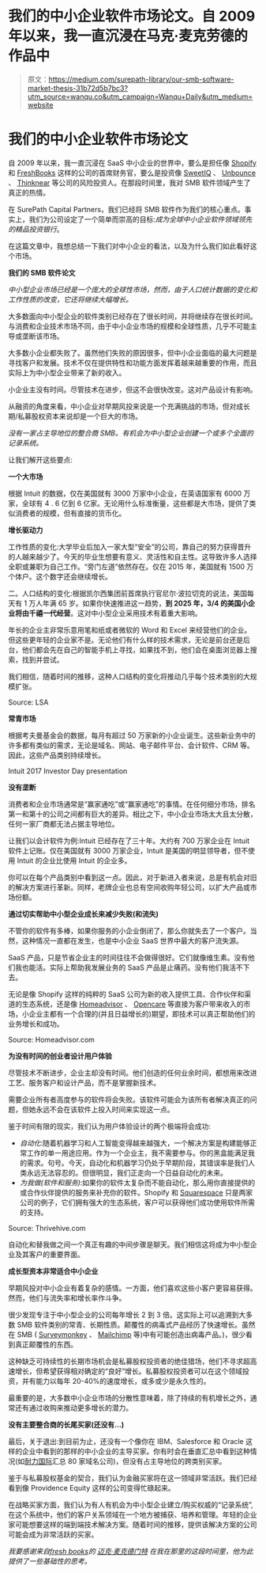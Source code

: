 # 我们的中小企业软件市场论文。自 2009 年以来，我一直沉浸在马克·麦克劳德的作品中

> 原文：<https://medium.com/surepath-library/our-smb-software-market-thesis-31b72d5b7bc3?utm_source=wanqu.co&utm_campaign=Wanqu+Daily&utm_medium=website>

# 我们的中小企业软件市场论文



自 2009 年以来，我一直沉浸在 SaaS 中小企业的世界中，要么是担任像 [Shopify](https://www.shopify.com) 和 [FreshBooks](https://www.freshbooks.com/) 这样的公司的首席财务官，要么是投资像 [SweetIQ](https://sweetiq.com/) 、 [Unbounce](https://unbounce.com/) 、 [Thinknear](https://www.thinknear.com/) 等公司的风险投资人。在那段时间里，我对 SMB 软件领域产生了真正的热情。

在 SurePath Capital Partners，我们已经将 SMB 软件作为我们的核心重点。事实上，我们为公司设定了一个简单而崇高的目标:*成为全球中小企业软件领域领先的精品投资银行*。

在这篇文章中，我想总结一下我们对中小企业的看法，以及为什么我们如此看好这个市场。

**我们的 SMB 软件论文**

*中小型企业市场已经是一个庞大的全球性市场，然而，由于人口统计数据的变化和工作性质的改变，它还将继续大幅增长。*

大多数面向中小型企业的软件类别已经存在了很长时间，并将继续存在很长时间。与消费和企业技术市场不同，由于中小企业市场的规模和全球性质，几乎不可能主导或垄断该市场。

大多数小企业都失败了。虽然他们失败的原因很多，但中小企业面临的最大问题是寻找客户和发展。技术不仅在提供特性和功能方面发挥着越来越重要的作用，而且实际上为中小型企业带来了新的收入。

小企业主没有时间。尽管技术在进步，但这不会很快改变。这对产品设计有影响。

从融资的角度来看，中小企业对早期风投来说是一个充满挑战的市场，但对成长期/私募股权资本来说却是一个巨大的市场。

*没有一家占主导地位的整合商 SMB。有机会为中小型企业创建一个或多个全面的记录系统。*

让我们解开这些要点:

**一个大市场**

根据 Intuit 的数据，仅在美国就有 3000 万家中小企业，在英语国家有 6000 万家，全球有 4 . 6 亿到 6 亿家。无论用什么标准衡量，这些都是大市场，提供了类似消费者的规模，但有直接的货币化。



**增长驱动力**

工作性质的变化:大学毕业后加入一家大型“安全”的公司，靠自己的努力获得晋升的人越来越少了。今天的毕业生想要有意义、灵活性和自主性。这导致许多人选择全职或兼职为自己工作。“旁门左道”依然存在。仅在 2015 年，美国就有 1500 万个体户。这个数字还会继续增长。

二。人口结构的变化:根据凯尔西集团前首席执行官尼尔·波拉切克的说法，美国每天有 1 万人年满 65 岁。如果你快速推进这一趋势，**到 2025 年，3/4 的美国小企业将由千禧一代经营**。这对中小型企业采用技术有着重大影响。

年长的企业主非常乐意用笔和纸或者微软的 Word 和 Excel 来经营他们的企业。但这些更年轻的企业家不是。无论他们有什么样的技术需求，无论是前台还是后台，他们都会先在自己的智能手机上寻找，如果找不到，他们会在桌面浏览器上搜索，找到并尝试。

我们相信，随着时间的推移，这种人口结构的变化将推动几乎每个技术类别的大规模扩张。



Source: LSA



**常青市场**

根据考夫曼基金会的数据，每月有超过 50 万家新的小企业诞生。这些新业务中的许多都有类似的需求，无论是域名、网站、电子邮件平台、会计软件、CRM 等。因此，这些产品类别持续增长。



Intuit 2017 Investor Day presentation



**没有垄断**

消费者和企业市场通常是“赢家通吃”或“赢家通吃”的事情。在任何细分市场，排名第一和第十的公司之间都有巨大的差异。相比之下，中小企业市场太大且太分散，任何一家厂商都无法占据主导地位。

让我们以会计软件为例:Intuit 已经存在了三十年。大约有 700 万家企业在 Intuit 软件上记账。仅在美国就有 3000 万家企业，Intuit 是美国的明显领导者，但不使用 Intuit 的企业比使用 Intuit 的企业多。

你可以在每个产品类别中看到这一点。因此，对于新进入者来说，总是有机会对旧的解决方案进行革新。同样，老牌企业也总有空间收购年轻公司，以扩大产品或市场份额。

**通过切实帮助中小型企业成长来减少失败(和流失)**

不管你的软件有多棒，如果你服务的小企业倒闭了，那么你就失去了一个客户。当然，这种情况一直都在发生，也是中小企业 SaaS 世界中最大的客户流失源。

SaaS 产品，只是节省企业主的时间往往不会做得很好。它们就像维生素。没有他们我也能活。实际上帮助我发展业务的 SaaS 产品是止痛药。没有他们我活不下去。

无论是像 Shopify 这样的纯粹的 SaaS 公司为新的收入提供工具、合作伙伴和渠道的生态系统，还是像 [Homeadvisor](https://www.homeadvisor.com/) 、 [Opencare](https://www.opencare.com/) 等直接为客户带来收入的市场，小企业主都有一个合理的(并且日益增长的)期望，即技术可以真正帮助他们的业务增长和成功。



Source: Homeadvisor.com



**为没有时间的创业者设计用户体验**

尽管技术不断进步，企业主却没有时间。他们创造的任何业余时间，都想用来改进工艺、服务客户和设计产品，而不是掌握新技术。

需要企业所有者高度参与的软件将会失败。该软件可能会为该所有者解决真正的问题，但她永远不会在该软件上投入时间来实现这一点。

鉴于时间有限的现实，我们认为用户体验设计的两个极端将会成功:

*   *自动化*:随着机器学习和人工智能变得越来越强大，一个解决方案是构建能够正常工作的单一用途应用。作为一个企业主，我不需要参与。你的黑盒能满足我的需求。句号。今天，自动化和机器学习仍处于早期阶段，其错误率是我们人类永远无法容忍的。但很明显，我们正走向一个日益自动化的未来。
*   *为我做(软件和服务)*:如果你的软件太复杂而不能自动化，那么用你直接提供的或合作伙伴提供的服务来补充你的软件。Shopify 和 [Squarespace](https://www.squarespace.com/) 只是两家公司的例子，它们拥有强大的生态系统，客户可以获得他们成功使用软件所需的支持。



Source: Thrivehive.com



自动化和替我做之间一个真正有趣的中间步骤是聊天。我们相信这将成为中小型企业及其客户的重要界面。

**成长型资本非常适合中小企业**

早期风投对中小企业有着复杂的感情。一方面，他们喜欢这些小客户更容易获得。然而，他们与流失率和增长率作斗争。

很少发现专注于中小型企业的公司每年增长 2 到 3 倍。这实际上可以追溯到大多数 SMB 软件类别的常青、长期性质。颠覆性的病毒式产品经历了快速增长。虽然在 SMB ( [Surveymonkey](https://www.surveymonkey.com/) 、 [Mailchimp](https://mailchimp.com/) 等)中有可能创造出病毒产品。)，很少看到真正颠覆性的东西。

这种缺乏可持续性的长期市场机会是私募股权投资者的绝佳猎场，他们不寻求超高速增长，但希望获得相对确定的“良好”增长。私募股权投资者可以在这个领域投资，并有能力以每年 20-40%的速度增长，或多或少是永久性的。

最重要的是，大多数中小企业市场的分散性意味着，除了持续的有机增长之外，通常还有通过收购来推动更多增长的潜力。

**没有主要整合商的长尾买家(还没有…)**

最后，关于退出:到目前为止，还没有一个像你在 IBM、Salesforce 和 Oracle 这样的企业中看到的那样的中小企业的主导买家。你有时会在垂直汇总中看到这种情况(如[耐力国际](https://www.endurance.com/)汇总 80 家域名公司)，但没有占主导地位的跨类别买家。

鉴于与私募股权基金的契合，我们认为金融买家将在这一领域非常活跃。我们已经看到像 Providence Equity 这样的公司变得忙碌起来。

在战略买家方面，我们认为有人有机会为中小型企业建立/购买权威的“记录系统”,在这个系统中，他们的客户关系领域在一个地方被捕获、培养和管理。年轻的企业家可能想要这样的端到端技术解决方案。随着时间的推移，提供该解决方案的公司可能会成为非常活跃的买家。

*我要感谢来自*[*fresh books*](http://freshbooks.com)*的* [*迈克·麦克德门特*](https://medium.com/u/ab155ac24cd6?source=post_page-----31b72d5b7bc3--------------------------------) *在我在那里的这段时间里，他为此提供了一些基础性的思考。*



